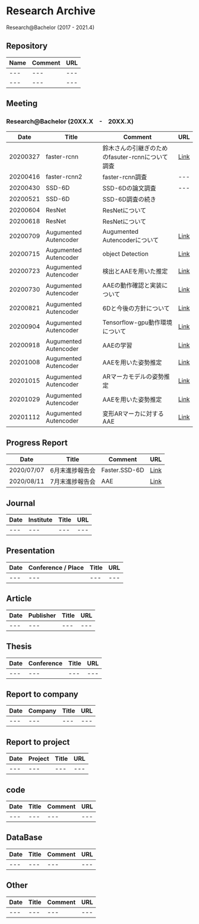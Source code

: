 # Research Archive
Research@Bachelor (2017 - 2021.4)  

## Repository
|Name|Comment|URL|
|---|---|---|
|---|---|---|
|---|---|---|

## Meeting  
### Research@Bachelor (20XX.X　-　20XX.X)     
|Date|Title|Comment|URL|
|---|---|---|---|
|20200327|faster-rcnn|鈴木さんの引継ぎのためのfasuter-rcnnについて調査|[Link](https://github.com/cu-milab/ra-yasui-2019/commit/6ba84ad8b94200db94f7e259918fda4710923f66)|
|20200416|faster-rcnn2|faster-rcnn調査|---|
|20200430|SSD-6D|SSD-6Dの論文調査|---|
|20200521|SSD-6D|SSD-6D調査の続き||
|20200604|ResNet|ResNetについて||
|20200618|ResNet|ResNetについて||
|20200709|Augumented　Autencoder|Augumented　Autencoderについて|[Link](https://github.com/cu-milab/ra-yasui-2019/commit/3fc800ad85f9071ceea004d14103a201c48e4afc)|
|20200715|Augumented　Autencoder|object Detection|[Link](https://github.com/cu-milab/ra-yasui-2019/blob/master/Meeting/Bacher/20200715/%E7%AC%AC%EF%BC%98%E5%9B%9E%E3%83%9F%E3%83%BC%E3%83%86%E3%82%A3%E3%83%B3%E3%82%B0.pdf)|
|20200723|Augumented　Autencoder|検出とAAEを用いた推定|[Link](https://github.com/cu-milab/ra-yasui-2019/blob/master/Meeting/Bacher/20200723/%E7%AC%AC9%E5%9B%9E%E3%83%9F%E3%83%BC%E3%83%86%E3%82%A3%E3%83%B3%E3%82%B0.pdf)|
|20200730|Augumented　Autencoder|AAEの動作確認と実装について|[Link](https://github.com/cu-milab/ra-yasui-2019/blob/master/Meeting/Bacher/20200730/%E7%AC%AC10%E5%9B%9E%E3%83%9F%E3%83%BC%E3%83%86%E3%82%A3%E3%83%B3%E3%82%B0.pdf)|
|20200821|Augumented　Autencoder|6Dと今後の方針について|[Link](https://github.com/cu-milab/ra-yasui-2019/blob/master/Meeting/Bacher/20200821/%E7%AC%AC11%E5%9B%9E%E3%83%9F%E3%83%BC%E3%83%86%E3%82%A3%E3%83%B3%E3%82%B0.pdf)|
|20200904|Augumented　Autencoder|Tensorflow-gpu動作環境について|[Link](https://github.com/cu-milab/ra-yasui-2019/blob/master/Meeting/Bacher/20200904/%E7%AC%AC12%E5%9B%9E%E3%83%9F%E3%83%BC%E3%83%86%E3%82%A3%E3%83%B3%E3%82%B0.pdf)|
|20200918|Augumented　Autencoder|AAEの学習|[Link](https://github.com/cu-milab/ra-yasui-2019/blob/master/Meeting/Bacher/20200918/%E7%AC%AC13%E5%9B%9E%E3%83%9F%E3%83%BC%E3%83%86%E3%82%A3%E3%83%B3%E3%82%B0.pdf)|
|20201008|Augumented　Autencoder|AAEを用いた姿勢推定|[Link](https://github.com/cu-milab/ra-yasui-2019/blob/master/Meeting/Bacher/20201008/10%E6%9C%888%E6%97%A5%E3%83%9F%E3%83%BC%E3%83%86%E3%82%A3%E3%83%B3%E3%82%B0.pdf)|
|20201015|Augumented　Autencoder|ARマーカモデルの姿勢推定|[Link](https://github.com/cu-milab/ra-yasui-2019/blob/master/Meeting/Bacher/20201015/10%E6%9C%8815%E6%97%A5%E3%83%9F%E3%83%BC%E3%83%86%E3%82%A3%E3%83%B3%E3%82%B0.pdf)|
|20201029|Augumented　Autencoder|AAEを用いた姿勢推定|[Link](https://github.com/cu-milab/ra-yasui-2019/blob/master/Meeting/Bacher/20201029/10%E6%9C%8829%E6%97%A5%E3%83%9F%E3%83%BC%E3%83%86%E3%82%A3%E3%83%B3%E3%82%B0.pdf)|
|20201112|Augumented　Autencoder|変形ARマーカに対するAAE|[Link](https://github.com/cu-milab/ra-yasui-2019/blob/master/Meeting/Bacher/20201112/11%E6%9C%8812%E6%97%A5%E3%83%9F%E3%83%BC%E3%83%86%E3%82%A3%E3%83%B3%E3%82%B0.pdf)|













## Progress Report
|Date|Title|Comment|URL|
|---|---|---|---|
|2020/07/07|6月末進捗報告会|Faster.SSD-6D|[Link](https://github.com/cu-milab/ra-yasui-2019/tree/master/Report/%E7%AC%AC%E4%B8%80%E5%9B%9E%E6%9C%88%E6%9C%AB%E9%80%B2%E6%8D%97%E5%A0%B1%E5%91%8A%E4%BC%9A)|
|2020/08/11|7月末進捗報告会|AAE|[Link](https://github.com/cu-milab/ra-yasui-2019/tree/master/Report/%E7%AC%AC%E4%BA%8C%E5%9B%9E%E9%80%B2%E6%8D%97%E5%A0%B1%E5%91%8A%E4%BC%9A)|

## Journal  
|Date|Institute|Title|URL|
|---|---|---|---|
|---|---|---|---|

## Presentation  
|Date|Conference / Place|Title|URL|
|---|---|---|---|
|---|---|---|---|

## Article
|Date|Publisher|Title|URL|
|---|---|---|---|
|---|---|---|---|

## Thesis
|Date|Conference|Title|URL|
|---|---|---|---|
|---|---|---|---|

## Report to company
|Date|Company|Title|URL|
|---|---|---|---|
|---|---|---|---|

## Report to project
|Date|Project|Title|URL|
|---|---|---|---|
|---|---|---|---|

## code
|Date|Title|Comment|URL|
|---|---|---|---|
|---|---|---|---|

## DataBase
|Date|Title|Comment|URL|
|---|---|---|---|
|---|---|---|---|

## Other
|Date|Title|Comment|URL|
|---|---|---|---|
|---|---|---|---|
